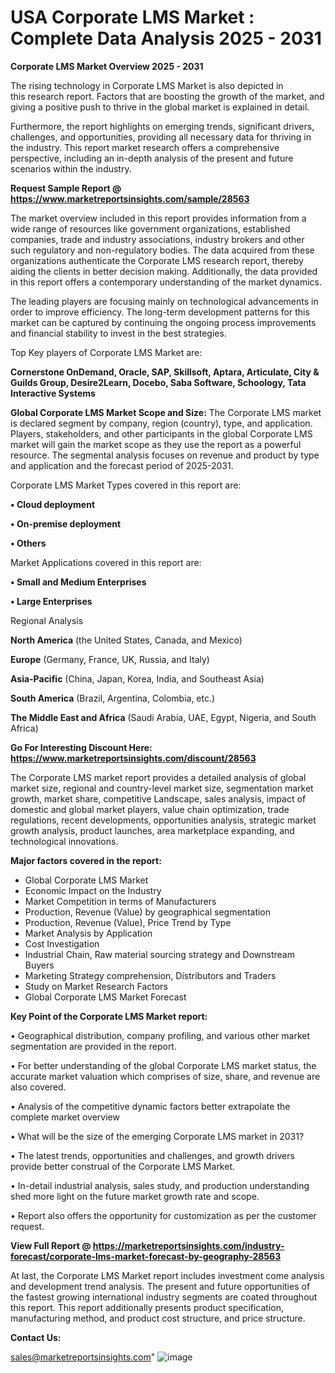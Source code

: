 # USA Corporate LMS Market : Complete Data Analysis 2025 - 2031

<Strong> Corporate LMS Market Overview 2025 - 2031</strong>

The rising technology in Corporate LMS Market is also depicted in this research report. Factors that are boosting the growth of the market, and giving a positive push to thrive in the global market is explained in detail.

Furthermore, the report highlights on emerging trends, significant drivers, challenges, and opportunities, providing all necessary data for thriving in the industry. This report market research offers a comprehensive perspective, including an in-depth analysis of the present and future scenarios within the industry.

<strong>Request Sample Report @ <a href=https://www.marketreportsinsights.com/sample/28563>https://www.marketreportsinsights.com/sample/28563</a></strong>

The market overview included in this report provides information from a wide range of resources like government organizations, established companies, trade and industry associations, industry brokers and other such regulatory and non-regulatory bodies. The data acquired from these organizations authenticate the Corporate LMS research report, thereby aiding the clients in better decision making. Additionally, the data provided in this report offers a contemporary understanding of the market dynamics.

The leading players are focusing mainly on technological advancements in order to improve efficiency. The long-term development patterns for this market can be captured by continuing the ongoing process improvements and financial stability to invest in the best strategies.

Top Key players of Corporate LMS Market are:

<strong>Cornerstone OnDemand, Oracle, SAP, Skillsoft, Aptara, Articulate, City & Guilds Group, Desire2Learn, Docebo, Saba Software, Schoology, Tata Interactive Systems</strong>

<strong><b>Global Corporate LMS Market Scope and Size:</b></strong>
The Corporate LMS market is declared segment by company, region (country), type, and application. Players, stakeholders, and other participants in the global Corporate LMS market will gain the market scope as they use the report as a powerful resource. The segmental analysis focuses on revenue and product by type and application and the forecast period of 2025-2031.

Corporate LMS Market Types covered in this report are:

<strong>• Cloud deployment

• On-premise deployment

• Others</strong>

Market Applications covered in this report are:

<strong>• Small and Medium Enterprises

• Large Enterprises</strong> 

Regional Analysis

<strong>North America</strong> (the United States, Canada, and Mexico)

<strong>Europe</strong> (Germany, France, UK, Russia, and Italy)

<strong>Asia-Pacific</strong> (China, Japan, Korea, India, and Southeast Asia)

<strong>South America</strong> (Brazil, Argentina, Colombia, etc.)

<strong>The Middle East and Africa</strong> (Saudi Arabia, UAE, Egypt, Nigeria, and South Africa)

<strong>Go For Interesting Discount Here: <a href=https://www.marketreportsinsights.com/discount/28563>https://www.marketreportsinsights.com/discount/28563</a></strong>

The Corporate LMS market report provides a detailed analysis of global market size, regional and country-level market size, segmentation market growth, market share, competitive Landscape, sales analysis, impact of domestic and global market players, value chain optimization, trade regulations, recent developments, opportunities analysis, strategic market growth analysis, product launches, area marketplace expanding, and technological innovations.

<strong><b>Major factors covered in the report:</b></strong>
<ul>
  <li>Global Corporate LMS Market </li>
  <li>Economic Impact on the Industry</li>
  <li>Market Competition in terms of Manufacturers</li>
  <li>Production, Revenue (Value) by geographical segmentation</li>
  <li>Production, Revenue (Value), Price Trend by Type</li>
  <li>Market Analysis by Application</li>
  <li>Cost Investigation</li>
  <li>Industrial Chain, Raw material sourcing strategy and Downstream Buyers</li>
  <li>Marketing Strategy comprehension, Distributors and Traders</li>
  <li>Study on Market Research Factors</li>
  <li>Global Corporate LMS Market Forecast</li>
</ul>

<strong><b>Key Point of the Corporate LMS Market report:</b></strong>

• Geographical distribution, company profiling, and various other market segmentation are provided in the report.

• For better understanding of the global Corporate LMS market status, the accurate market valuation which comprises of size, share, and revenue are also covered.

• Analysis of the competitive dynamic factors better extrapolate the complete market overview

• What will be the size of the emerging Corporate LMS market in 2031?

• The latest trends, opportunities and challenges, and growth drivers provide better construal of the Corporate LMS Market.

• In-detail industrial analysis, sales study, and production understanding shed more light on the future market growth rate and scope.

• Report also offers the opportunity for customization as per the customer request.

<strong><b>View Full Report @ <a href=https://marketreportsinsights.com/industry-forecast/corporate-lms-market-forecast-by-geography-28563>https://marketreportsinsights.com/industry-forecast/corporate-lms-market-forecast-by-geography-28563</a></b></strong>


At last, the Corporate LMS Market report includes investment come analysis and development trend analysis. The present and future opportunities of the fastest growing international industry segments are coated throughout this report. This report additionally presents product specification, manufacturing method, and product cost structure, and price structure.

<strong>Contact Us:</strong>

sales@marketreportsinsights.com"
![image](https://github.com/user-attachments/assets/b524908a-6d8a-4cd5-a82d-3977d3948326)
